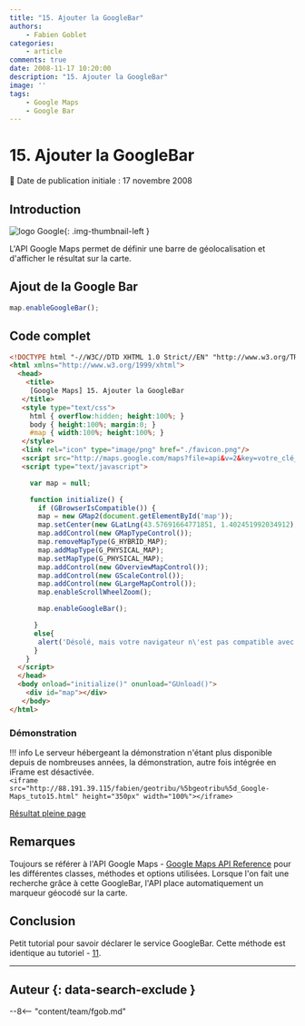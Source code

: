 ```yaml
---
title: "15. Ajouter la GoogleBar"
authors:
    - Fabien Goblet
categories:
    - article
comments: true
date: 2008-11-17 10:20:00
description: "15. Ajouter la GoogleBar"
image: ''
tags:
    - Google Maps
    - Google Bar
---
```


# 15. Ajouter la GoogleBar

:calendar: Date de publication initiale : 17 novembre 2008

## Introduction

![logo Google](https://cdn.geotribu.fr/img/logos-icones/entreprises_association/google/google.webp "logo Google"){: .img-thumbnail-left }

L'API Google Maps permet de définir une barre de géolocalisation et d'afficher le résultat sur la carte.  

## Ajout de la Google Bar

```javascript
map.enableGoogleBar();
```

## Code complet

```html
<!DOCTYPE html "-//W3C//DTD XHTML 1.0 Strict//EN" "http://www.w3.org/TR/xhtml1/DTD/xhtml1-strict.dtd">
<html xmlns="http://www.w3.org/1999/xhtml">
  <head>
    <title>
     [Google Maps] 15. Ajouter la GoogleBar
   </title>
   <style type="text/css">
     html { overflow:hidden; height:100%; }
     body { height:100%; margin:0; }
     #map { width:100%; height:100%; }
   </style>
   <link rel="icon" type="image/png" href="./favicon.png"/>
   <script src="http://maps.google.com/maps?file=api&v=2&key=votre_clé_ici" type="text/javascript"></script>
   <script type="text/javascript">

     var map = null;

     function initialize() {
       if (GBrowserIsCompatible()) {
       map = new GMap2(document.getElementById('map'));
       map.setCenter(new GLatLng(43.57691664771851, 1.402451992034912),15);
       map.addControl(new GMapTypeControl());
       map.removeMapType(G_HYBRID_MAP);
       map.addMapType(G_PHYSICAL_MAP);
       map.setMapType(G_PHYSICAL_MAP);
       map.addControl(new GOverviewMapControl());
       map.addControl(new GScaleControl());
       map.addControl(new GLargeMapControl());
       map.enableScrollWheelZoom();

       map.enableGoogleBar();

      }
      else{
       alert('Désolé, mais votre navigateur n\'est pas compatible avec Google Maps');
      }
    }
  </script>
  </head>
  <body onload="initialize()" onunload="GUnload()">
    <div id="map"></div>
   </body>
</html>
```  

### Démonstration

!!! info
    Le serveur hébergeant la démonstration n'étant plus disponible depuis de nombreuses années, la démonstration, autre fois intégrée en iFrame est désactivée.  
    `<iframe src="http://88.191.39.115/fabien/geotribu/%5bgeotribu%5d_Google-Maps_tuto15.html" height="350px" width="100%"></iframe>`

[Résultat pleine page](http://88.191.39.115/fabien/geotribu/%5bgeotribu%5d_Google-Maps_tuto15.html)

## Remarques

Toujours se référer à l'API Google Maps - [Google Maps API Reference](http://code.google.com/apis/maps/documentation/reference.html) pour les différentes classes, méthodes et options utilisées.
Lorsque l'on fait une recherche grâce à cette GoogleBar, l'API place automatiquement un marqueur géocodé sur la carte.

## Conclusion

Petit tutorial pour savoir déclarer le service GoogleBar.
Cette méthode est identique au tutoriel - [11](2008-09-07_11-geocoder-une-adresse.md).

----

## Auteur {: data-search-exclude }

--8<-- "content/team/fgob.md"
